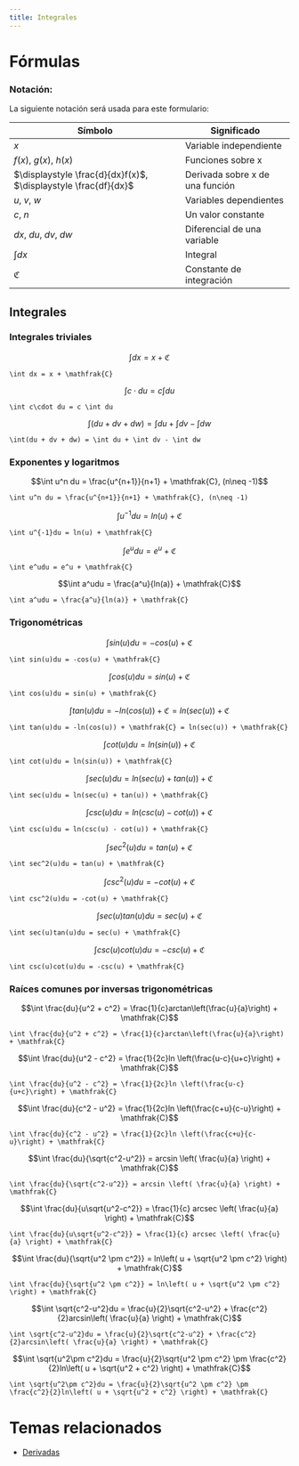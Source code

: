 ```yaml
---
title: Integrales
---
```


# Fórmulas

### Notación:

La siguiente notación será usada para este formulario:

| Símbolo | Significado |
| --- | --- |
| $x$ | Variable independiente |
| $f(x)$, $g(x)$, $h(x)$ | Funciones sobre x |
| $\displaystyle \frac{d}{dx}f(x)$, $\displaystyle \frac{df}{dx}$ | Derivada sobre x de una función |
| $u$, $v$, $w$ | Variables dependientes |
| $c$, $n$ | Un valor constante |
| $dx$, $du$, $dv$, $dw$ | Diferencial de una variable |
| $\displaystyle \int dx$ | Integral |
| $\mathfrak{C}$ | Constante de integración |

## Integrales

### Integrales triviales

$$\int dx = x + \mathfrak{C}$$

<!----------------------------------------->
<!-- AUTOGENERADO INICIA - NO MODIFICAR --->

```
\int dx = x + \mathfrak{C}
```

<!-- AUTOGENERADO TERMINA - NO MODIFICAR -->
<!----------------------------------------->

$$\int c\cdot du = c \int du$$

<!----------------------------------------->
<!-- AUTOGENERADO INICIA - NO MODIFICAR --->

```
\int c\cdot du = c \int du
```

<!-- AUTOGENERADO TERMINA - NO MODIFICAR -->
<!----------------------------------------->

$$\int(du + dv + dw) = \int du + \int dv - \int dw$$

<!----------------------------------------->
<!-- AUTOGENERADO INICIA - NO MODIFICAR --->

```
\int(du + dv + dw) = \int du + \int dv - \int dw
```

<!-- AUTOGENERADO TERMINA - NO MODIFICAR -->
<!----------------------------------------->

### Exponentes y logaritmos

$$\int u^n du = \frac{u^{n+1}}{n+1} + \mathfrak{C}, (n\neq -1)$$

<!----------------------------------------->
<!-- AUTOGENERADO INICIA - NO MODIFICAR --->

```
\int u^n du = \frac{u^{n+1}}{n+1} + \mathfrak{C}, (n\neq -1)
```

<!-- AUTOGENERADO TERMINA - NO MODIFICAR -->
<!----------------------------------------->

$$\int u^{-1}du = ln(u) + \mathfrak{C}$$

<!----------------------------------------->
<!-- AUTOGENERADO INICIA - NO MODIFICAR --->

```
\int u^{-1}du = ln(u) + \mathfrak{C}
```

<!-- AUTOGENERADO TERMINA - NO MODIFICAR -->
<!----------------------------------------->

$$\int e^udu = e^u + \mathfrak{C}$$

<!----------------------------------------->
<!-- AUTOGENERADO INICIA - NO MODIFICAR --->

```
\int e^udu = e^u + \mathfrak{C}
```

<!-- AUTOGENERADO TERMINA - NO MODIFICAR -->
<!----------------------------------------->

$$\int a^udu = \frac{a^u}{ln(a)} + \mathfrak{C}$$

<!----------------------------------------->
<!-- AUTOGENERADO INICIA - NO MODIFICAR --->

```
\int a^udu = \frac{a^u}{ln(a)} + \mathfrak{C}
```

<!-- AUTOGENERADO TERMINA - NO MODIFICAR -->
<!----------------------------------------->

### Trigonométricas

$$\int sin(u)du = -cos(u) + \mathfrak{C}$$

<!----------------------------------------->
<!-- AUTOGENERADO INICIA - NO MODIFICAR --->

```
\int sin(u)du = -cos(u) + \mathfrak{C}
```

<!-- AUTOGENERADO TERMINA - NO MODIFICAR -->
<!----------------------------------------->

$$\int cos(u)du = sin(u) + \mathfrak{C}$$

<!----------------------------------------->
<!-- AUTOGENERADO INICIA - NO MODIFICAR --->

```
\int cos(u)du = sin(u) + \mathfrak{C}
```

<!-- AUTOGENERADO TERMINA - NO MODIFICAR -->
<!----------------------------------------->

$$\int tan(u)du = -ln(cos(u)) + \mathfrak{C} = ln(sec(u)) + \mathfrak{C}$$

<!----------------------------------------->
<!-- AUTOGENERADO INICIA - NO MODIFICAR --->

```
\int tan(u)du = -ln(cos(u)) + \mathfrak{C} = ln(sec(u)) + \mathfrak{C}
```

<!-- AUTOGENERADO TERMINA - NO MODIFICAR -->
<!----------------------------------------->

$$\int cot(u)du = ln(sin(u)) + \mathfrak{C}$$

<!----------------------------------------->
<!-- AUTOGENERADO INICIA - NO MODIFICAR --->

```
\int cot(u)du = ln(sin(u)) + \mathfrak{C}
```

<!-- AUTOGENERADO TERMINA - NO MODIFICAR -->
<!----------------------------------------->

$$\int sec(u)du = ln(sec(u) + tan(u)) + \mathfrak{C}$$

<!----------------------------------------->
<!-- AUTOGENERADO INICIA - NO MODIFICAR --->

```
\int sec(u)du = ln(sec(u) + tan(u)) + \mathfrak{C}
```

<!-- AUTOGENERADO TERMINA - NO MODIFICAR -->
<!----------------------------------------->

$$\int csc(u)du = ln(csc(u) - cot(u)) + \mathfrak{C}$$

<!----------------------------------------->
<!-- AUTOGENERADO INICIA - NO MODIFICAR --->

```
\int csc(u)du = ln(csc(u) - cot(u)) + \mathfrak{C}
```

<!-- AUTOGENERADO TERMINA - NO MODIFICAR -->
<!----------------------------------------->

$$\int sec^2(u)du = tan(u) + \mathfrak{C}$$

<!----------------------------------------->
<!-- AUTOGENERADO INICIA - NO MODIFICAR --->

```
\int sec^2(u)du = tan(u) + \mathfrak{C}
```

<!-- AUTOGENERADO TERMINA - NO MODIFICAR -->
<!----------------------------------------->

$$\int csc^2(u)du = -cot(u) + \mathfrak{C}$$

<!----------------------------------------->
<!-- AUTOGENERADO INICIA - NO MODIFICAR --->

```
\int csc^2(u)du = -cot(u) + \mathfrak{C}
```

<!-- AUTOGENERADO TERMINA - NO MODIFICAR -->
<!----------------------------------------->

$$\int sec(u)tan(u)du = sec(u) + \mathfrak{C}$$

<!----------------------------------------->
<!-- AUTOGENERADO INICIA - NO MODIFICAR --->

```
\int sec(u)tan(u)du = sec(u) + \mathfrak{C}
```

<!-- AUTOGENERADO TERMINA - NO MODIFICAR -->
<!----------------------------------------->

$$\int csc(u)cot(u)du = -csc(u) + \mathfrak{C}$$

<!----------------------------------------->
<!-- AUTOGENERADO INICIA - NO MODIFICAR --->

```
\int csc(u)cot(u)du = -csc(u) + \mathfrak{C}
```

<!-- AUTOGENERADO TERMINA - NO MODIFICAR -->
<!----------------------------------------->

### Raíces comunes por inversas trigonométricas

$$\int \frac{du}{u^2 + c^2} = \frac{1}{c}arctan\left(\frac{u}{a}\right) + \mathfrak{C}$$

<!----------------------------------------->
<!-- AUTOGENERADO INICIA - NO MODIFICAR --->

```
\int \frac{du}{u^2 + c^2} = \frac{1}{c}arctan\left(\frac{u}{a}\right) + \mathfrak{C}
```

<!-- AUTOGENERADO TERMINA - NO MODIFICAR -->
<!----------------------------------------->

$$\int \frac{du}{u^2 - c^2} = \frac{1}{2c}ln \left(\frac{u-c}{u+c}\right) + \mathfrak{C}$$

<!----------------------------------------->
<!-- AUTOGENERADO INICIA - NO MODIFICAR --->

```
\int \frac{du}{u^2 - c^2} = \frac{1}{2c}ln \left(\frac{u-c}{u+c}\right) + \mathfrak{C}
```

<!-- AUTOGENERADO TERMINA - NO MODIFICAR -->
<!----------------------------------------->

$$\int \frac{du}{c^2 - u^2} = \frac{1}{2c}ln \left(\frac{c+u}{c-u}\right) + \mathfrak{C}$$

<!----------------------------------------->
<!-- AUTOGENERADO INICIA - NO MODIFICAR --->

```
\int \frac{du}{c^2 - u^2} = \frac{1}{2c}ln \left(\frac{c+u}{c-u}\right) + \mathfrak{C}
```

<!-- AUTOGENERADO TERMINA - NO MODIFICAR -->
<!----------------------------------------->

$$\int \frac{du}{\sqrt{c^2-u^2}} = arcsin \left( \frac{u}{a} \right) + \mathfrak{C}$$

<!----------------------------------------->
<!-- AUTOGENERADO INICIA - NO MODIFICAR --->

```
\int \frac{du}{\sqrt{c^2-u^2}} = arcsin \left( \frac{u}{a} \right) + \mathfrak{C}
```

<!-- AUTOGENERADO TERMINA - NO MODIFICAR -->
<!----------------------------------------->

$$\int \frac{du}{u\sqrt{u^2-c^2}} = \frac{1}{c} arcsec \left( \frac{u}{a} \right) + \mathfrak{C}$$

<!----------------------------------------->
<!-- AUTOGENERADO INICIA - NO MODIFICAR --->

```
\int \frac{du}{u\sqrt{u^2-c^2}} = \frac{1}{c} arcsec \left( \frac{u}{a} \right) + \mathfrak{C}
```

<!-- AUTOGENERADO TERMINA - NO MODIFICAR -->
<!----------------------------------------->

$$\int \frac{du}{\sqrt{u^2 \pm c^2}} = ln\left( u + \sqrt{u^2 \pm c^2} \right) + \mathfrak{C}$$

<!----------------------------------------->
<!-- AUTOGENERADO INICIA - NO MODIFICAR --->

```
\int \frac{du}{\sqrt{u^2 \pm c^2}} = ln\left( u + \sqrt{u^2 \pm c^2} \right) + \mathfrak{C}
```

<!-- AUTOGENERADO TERMINA - NO MODIFICAR -->
<!----------------------------------------->

$$\int \sqrt{c^2-u^2}du = \frac{u}{2}\sqrt{c^2-u^2} + \frac{c^2}{2}arcsin\left( \frac{u}{a} \right) + \mathfrak{C}$$

<!----------------------------------------->
<!-- AUTOGENERADO INICIA - NO MODIFICAR --->

```
\int \sqrt{c^2-u^2}du = \frac{u}{2}\sqrt{c^2-u^2} + \frac{c^2}{2}arcsin\left( \frac{u}{a} \right) + \mathfrak{C}
```

<!-- AUTOGENERADO TERMINA - NO MODIFICAR -->
<!----------------------------------------->

$$\int \sqrt{u^2\pm c^2}du = \frac{u}{2}\sqrt{u^2 \pm c^2} \pm \frac{c^2}{2}ln\left( u + \sqrt{u^2 + c^2} \right) + \mathfrak{C}$$

<!----------------------------------------->
<!-- AUTOGENERADO INICIA - NO MODIFICAR --->

```
\int \sqrt{u^2\pm c^2}du = \frac{u}{2}\sqrt{u^2 \pm c^2} \pm \frac{c^2}{2}ln\left( u + \sqrt{u^2 + c^2} \right) + \mathfrak{C}
```

<!-- AUTOGENERADO TERMINA - NO MODIFICAR -->
<!----------------------------------------->

# Temas relacionados

- [Derivadas](./Derivadas.md)
